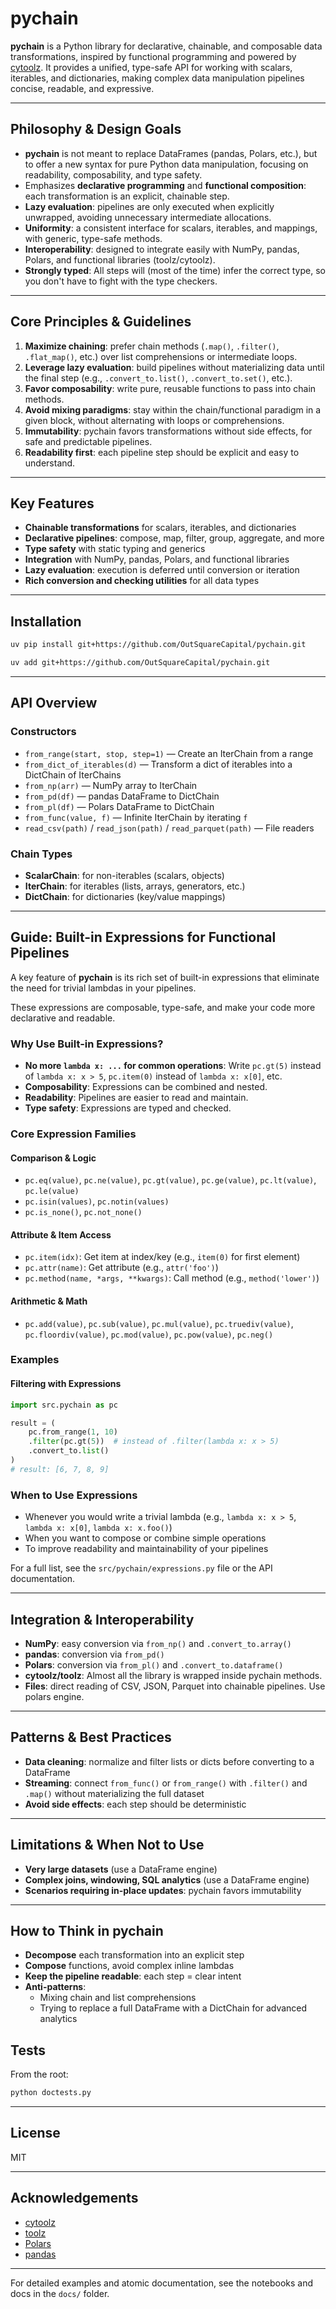 # pychain

**pychain** is a Python library for declarative, chainable, and composable data transformations, inspired by functional programming and powered by [cytoolz](https://github.com/pytoolz/cytoolz). It provides a unified, type-safe API for working with scalars, iterables, and dictionaries, making complex data manipulation pipelines concise, readable, and expressive.

---

## Philosophy & Design Goals

- **pychain** is not meant to replace DataFrames (pandas, Polars, etc.), but to offer a new syntax for pure Python data manipulation, focusing on readability, composability, and type safety.
- Emphasizes **declarative programming** and **functional composition**: each transformation is an explicit, chainable step.
- **Lazy evaluation**: pipelines are only executed when explicitly unwrapped, avoiding unnecessary intermediate allocations.
- **Uniformity**: a consistent interface for scalars, iterables, and mappings, with generic, type-safe methods.
- **Interoperability**: designed to integrate easily with NumPy, pandas, Polars, and functional libraries (toolz/cytoolz).
- **Strongly typed**: All steps will (most of the time) infer the correct type, so you don't have to fight with the type checkers.

---

## Core Principles & Guidelines

1. **Maximize chaining**: prefer chain methods (`.map()`, `.filter()`, `.flat_map()`, etc.) over list comprehensions or intermediate loops.
2. **Leverage lazy evaluation**: build pipelines without materializing data until the final step (e.g., `.convert_to.list()`, `.convert_to.set()`, etc.).
3. **Favor composability**: write pure, reusable functions to pass into chain methods.
4. **Avoid mixing paradigms**: stay within the chain/functional paradigm in a given block, without alternating with loops or comprehensions.
5. **Immutability**: pychain favors transformations without side effects, for safe and predictable pipelines.
6. **Readability first**: each pipeline step should be explicit and easy to understand.

---

## Key Features

- **Chainable transformations** for scalars, iterables, and dictionaries
- **Declarative pipelines**: compose, map, filter, group, aggregate, and more
- **Type safety** with static typing and generics
- **Integration** with NumPy, pandas, Polars, and functional libraries
- **Lazy evaluation**: execution is deferred until conversion or iteration
- **Rich conversion and checking utilities** for all data types

---

## Installation

```bash
uv pip install git+https://github.com/OutSquareCapital/pychain.git
```

```bash
uv add git+https://github.com/OutSquareCapital/pychain.git
```

---

## API Overview

### Constructors

- `from_range(start, stop, step=1)` — Create an IterChain from a range
- `from_dict_of_iterables(d)` — Transform a dict of iterables into a DictChain of IterChains
- `from_np(arr)` — NumPy array to IterChain
- `from_pd(df)` — pandas DataFrame to DictChain
- `from_pl(df)` — Polars DataFrame to DictChain
- `from_func(value, f)` — Infinite IterChain by iterating `f`
- `read_csv(path)` / `read_json(path)` / `read_parquet(path)` — File readers

### Chain Types

- **ScalarChain**: for non-iterables (scalars, objects)
- **IterChain**: for iterables (lists, arrays, generators, etc.)
- **DictChain**: for dictionaries (key/value mappings)

---

## Guide: Built-in Expressions for Functional Pipelines

A key feature of **pychain** is its rich set of built-in expressions that eliminate the need for trivial lambdas in your pipelines.

These expressions are composable, type-safe, and make your code more declarative and readable.

### Why Use Built-in Expressions?

- **No more `lambda x: ...` for common operations**: Write `pc.gt(5)` instead of `lambda x: x > 5`, `pc.item(0)` instead of `lambda x: x[0]`, etc.
- **Composability**: Expressions can be combined and nested.
- **Readability**: Pipelines are easier to read and maintain.
- **Type safety**: Expressions are typed and checked.

### Core Expression Families

#### Comparison & Logic

- `pc.eq(value)`, `pc.ne(value)`, `pc.gt(value)`, `pc.ge(value)`, `pc.lt(value)`, `pc.le(value)`
- `pc.isin(values)`, `pc.notin(values)`
- `pc.is_none()`, `pc.not_none()`

#### Attribute & Item Access

- `pc.item(idx)`: Get item at index/key (e.g., `item(0)` for first element)
- `pc.attr(name)`: Get attribute (e.g., `attr('foo')`)
- `pc.method(name, *args, **kwargs)`: Call method (e.g., `method('lower')`)

#### Arithmetic & Math

- `pc.add(value)`, `pc.sub(value)`, `pc.mul(value)`, `pc.truediv(value)`, `pc.floordiv(value)`, `pc.mod(value)`, `pc.pow(value)`, `pc.neg()`

### Examples

#### Filtering with Expressions

```python
import src.pychain as pc

result = (
    pc.from_range(1, 10)
    .filter(pc.gt(5))  # instead of .filter(lambda x: x > 5)
    .convert_to.list()
)
# result: [6, 7, 8, 9]
```

### When to Use Expressions

- Whenever you would write a trivial lambda (e.g., `lambda x: x > 5`, `lambda x: x[0]`, `lambda x: x.foo()`)
- When you want to compose or combine simple operations
- To improve readability and maintainability of your pipelines

For a full list, see the `src/pychain/expressions.py` file or the API documentation.

---

## Integration & Interoperability

- **NumPy**: easy conversion via `from_np()` and `.convert_to.array()`
- **pandas**: conversion via `from_pd()`
- **Polars**: conversion via `from_pl()` and `.convert_to.dataframe()`
- **cytoolz/toolz**: Almost all the library is wrapped inside pychain methods.
- **Files**: direct reading of CSV, JSON, Parquet into chainable pipelines. Use polars engine.

---

## Patterns & Best Practices

- **Data cleaning**: normalize and filter lists or dicts before converting to a DataFrame
- **Streaming**: connect `from_func()` or `from_range()` with `.filter()` and `.map()` without materializing the full dataset
- **Avoid side effects**: each step should be deterministic

---

## Limitations & When Not to Use

- **Very large datasets** (use a DataFrame engine)
- **Complex joins, windowing, SQL analytics** (use a DataFrame engine)
- **Scenarios requiring in-place updates**: pychain favors immutability

---

## How to Think in pychain

- **Decompose** each transformation into an explicit step
- **Compose** functions, avoid complex inline lambdas
- **Keep the pipeline readable**: each step = clear intent
- **Anti-patterns**:
  - Mixing chain and list comprehensions
  - Trying to replace a full DataFrame with a DictChain for advanced analytics

## Tests

From the root:

```bash
python doctests.py
```

---

## License

MIT

---

## Acknowledgements

- [cytoolz](https://github.com/pytoolz/cytoolz)
- [toolz](https://github.com/pytoolz/toolz)
- [Polars](https://github.com/pola-rs/polars)
- [pandas](https://github.com/pandas-dev/pandas)

---

For detailed examples and atomic documentation, see the notebooks and docs in the `docs/` folder.
